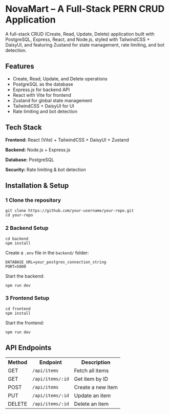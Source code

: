 <h1>NovaMart – A Full-Stack PERN CRUD Application</h1>
<p>A full-stack CRUD (Create, Read, Update, Delete) application built with PostgreSQL, Express, React, and Node.js, styled with TailwindCSS + DaisyUI, and featuring Zustand for state management, rate limiting, and bot detection.</p>

<h2> Features</h2>
<ul>
  <li> Create, Read, Update, and Delete operations</li>
  <li> PostgreSQL as the database</li>
  <li> Express.js for backend API</li>
  <li> React with Vite for frontend</li>
  <li> Zustand for global state management</li>
  <li> TailwindCSS + DaisyUI for UI</li>
  <li> Rate limiting and bot detection</li>
</ul>

<h2> Tech Stack</h2>
<p><strong>Frontend:</strong> React (Vite) + TailwindCSS + DaisyUI + Zustand</p>
<p><strong>Backend:</strong> Node.js + Express.js</p>
<p><strong>Database:</strong> PostgreSQL</p>
<p><strong>Security:</strong> Rate limiting & bot detection</p>

<h2>Installation & Setup</h2>

<h3>1️ Clone the repository</h3>
<pre><code>git clone https://github.com/your-username/your-repo.git
cd your-repo</code></pre>

<h3>2️ Backend Setup</h3>
<pre><code>cd backend
npm install</code></pre>

<p>Create a <code>.env</code> file in the <code>backend/</code> folder:</p>
<pre><code>DATABASE_URL=your_postgres_connection_string
PORT=5000</code></pre>

<p>Start the backend:</p>
<pre><code>npm run dev</code></pre>

<h3>3️ Frontend Setup</h3>
<pre><code>cd frontend
npm install</code></pre>

<p>Start the frontend:</p>
<pre><code>npm run dev</code></pre>

<h2>API Endpoints</h2>
<table>
  <tr>
    <th>Method</th>
    <th>Endpoint</th>
    <th>Description</th>
  </tr>
  <tr>
    <td>GET</td>
    <td><code>/api/items</code></td>
    <td>Fetch all items</td>
  </tr>
  <tr>
    <td>GET</td>
    <td><code>/api/items/:id</code></td>
    <td>Get item by ID</td>
  </tr>
  <tr>
    <td>POST</td>
    <td><code>/api/items</code></td>
    <td>Create a new item</td>
  </tr>
  <tr>
    <td>PUT</td>
    <td><code>/api/items/:id</code></td>
    <td>Update an item</td>
  </tr>
  <tr>
    <td>DELETE</td>
    <td><code>/api/items/:id</code></td>
    <td>Delete an item</td>
  </tr>
</table>







